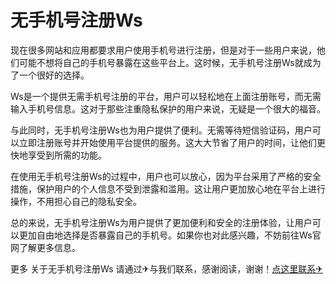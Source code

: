 # 无手机号注册Ws

现在很多网站和应用都要求用户使用手机号进行注册，但是对于一些用户来说，他们可能不想将自己的手机号暴露在这些平台上。这时候，无手机号注册Ws就成为了一个很好的选择。

Ws是一个提供无需手机号注册的平台，用户可以轻松地在上面注册账号，而无需输入手机号信息。这对于那些注重隐私保护的用户来说，无疑是一个很大的福音。

与此同时，无手机号注册Ws也为用户提供了便利。无需等待短信验证码，用户可以立即注册账号并开始使用平台提供的服务。这大大节省了用户的时间，让他们更快地享受到所需的功能。

在使用无手机号注册Ws的过程中，用户也可以放心，因为平台采用了严格的安全措施，保护用户的个人信息不受到泄露和滥用。这让用户更加放心地在平台上进行操作，不用担心自己的隐私安全。

总的来说，无手机号注册Ws为用户提供了更加便利和安全的注册体验，让用户可以更加自由地选择是否暴露自己的手机号。如果你也对此感兴趣，不妨前往Ws官网了解更多信息。

更多 关于无手机号注册Ws 请通过✈与我们联系，感谢阅读，谢谢！[点这里联系✈](https://w.k02.cc)